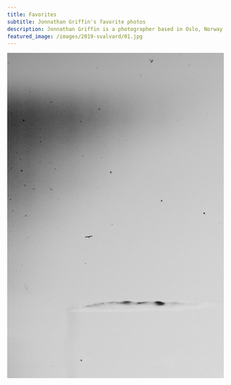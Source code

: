 ```yaml
---
title: Favorites
subtitle: Jonnathan Griffin's favorite photos
description: Jonnathan Griffin is a photographer based in Oslo, Norway.
featured_image: /images/2019-svalvard/01.jpg
---
```


![](/images/gifs/FLYFLYFLY.gif)
